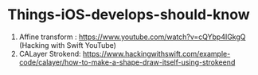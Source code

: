 # Things-iOS-develops-should-know

1. Affine transform : https://www.youtube.com/watch?v=cQYbp4IGkgQ (Hacking with Swift YouTube)
2. CALayer Strokend: https://www.hackingwithswift.com/example-code/calayer/how-to-make-a-shape-draw-itself-using-strokeend
